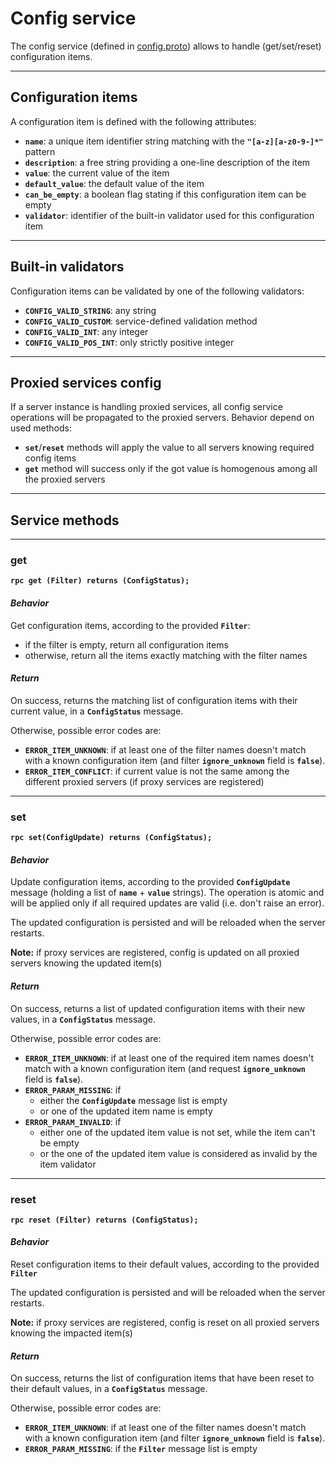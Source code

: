 # Config service

The config service (defined in [config.proto](../protos/grpc_helper_api/config.proto)) allows to handle (get/set/reset) configuration items.


---
## Configuration items

A configuration item is defined with the following attributes:
* **`name`**: a unique item identifier string matching with the **`"[a-z][a-z0-9-]*"`** pattern
* **`description`**: a free string providing a one-line description of the item
* **`value`**: the current value of the item
* **`default_value`**: the default value of the item
* **`can_be_empty`**: a boolean flag stating if this configuration item can be empty
* **`validator`**: identifier of the built-in validator used for this configuration item


---
## Built-in validators

Configuration items can be validated by one of the following validators:
* **`CONFIG_VALID_STRING`**: any string
* **`CONFIG_VALID_CUSTOM`**: service-defined validation method
* **`CONFIG_VALID_INT`**: any integer
* **`CONFIG_VALID_POS_INT`**: only strictly positive integer


---
## Proxied services config

If a server instance is handling proxied services, all config service operations will be propagated to the proxied servers.
Behavior depend on used methods:
* **`set`**/**`reset`** methods will apply the value to all servers knowing required config items
* **`get`** method will success only if the got value is homogenous among all the proxied servers


---
## Service methods

---
### get

**`rpc get (Filter) returns (ConfigStatus);`**

#### *Behavior*

Get configuration items, according to the provided **`Filter`**:
* if the filter is empty, return all configuration items
* otherwise, return all the items exactly matching with the filter names

#### *Return*

On success, returns the matching list of configuration items with their current value, in a **`ConfigStatus`** message.

Otherwise, possible error codes are:
* **`ERROR_ITEM_UNKNOWN`**: if at least one of the filter names doesn't match with a known configuration item (and filter **`ignore_unknown`** field is **`false`**).
* **`ERROR_ITEM_CONFLICT`**: if current value is not the same among the different proxied servers (if proxy services are registered)

---
### set

**`rpc set(ConfigUpdate) returns (ConfigStatus);`**

#### *Behavior*

Update configuration items, according to the provided **`ConfigUpdate`** message (holding a list of **`name`** + **`value`** strings).
The operation is atomic and will be applied only if all required updates are valid (i.e. don't raise an error).

The updated configuration is persisted and will be reloaded when the server restarts.

**Note:** if proxy services are registered, config is updated on all proxied servers knowing the updated item(s)

#### *Return*

On success, returns a list of updated configuration items with their new values, in a **`ConfigStatus`** message.

Otherwise, possible error codes are:
* **`ERROR_ITEM_UNKNOWN`**: if at least one of the required item names doesn't match with a known configuration item (and request **`ignore_unknown`** field is **`false`**).
* **`ERROR_PARAM_MISSING`**: if
  * either the **`ConfigUpdate`** message list is empty
  * or one of the updated item name is empty
* **`ERROR_PARAM_INVALID`**: if
  * either one of the updated item value is not set, while the item can't be empty
  * or the one of the updated item value is considered as invalid by the item validator

---
### reset

**`rpc reset (Filter) returns (ConfigStatus);`**

#### *Behavior*

Reset configuration items to their default values, according to the provided **`Filter`**

The updated configuration is persisted and will be reloaded when the server restarts.

**Note:** if proxy services are registered, config is reset on all proxied servers knowing the impacted item(s)

#### *Return*

On success, returns the list of configuration items that have been reset to their default values, in a **`ConfigStatus`** message.

Otherwise, possible error codes are:
* **`ERROR_ITEM_UNKNOWN`**: if at least one of the filter names doesn't match with a known configuration item (and filter **`ignore_unknown`** field is **`false`**).
* **`ERROR_PARAM_MISSING`**: if the **`Filter`** message list is empty
